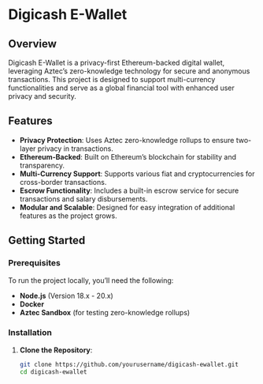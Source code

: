 # Digicash E-Wallet

## Overview
Digicash E-Wallet is a privacy-first Ethereum-backed digital wallet, leveraging Aztec’s zero-knowledge technology for secure and anonymous transactions. This project is designed to support multi-currency functionalities and serve as a global financial tool with enhanced user privacy and security.

## Features
- **Privacy Protection**: Uses Aztec zero-knowledge rollups to ensure two-layer privacy in transactions.
- **Ethereum-Backed**: Built on Ethereum’s blockchain for stability and transparency.
- **Multi-Currency Support**: Supports various fiat and cryptocurrencies for cross-border transactions.
- **Escrow Functionality**: Includes a built-in escrow service for secure transactions and salary disbursements.
- **Modular and Scalable**: Designed for easy integration of additional features as the project grows.

## Getting Started

### Prerequisites
To run the project locally, you’ll need the following:
- **Node.js** (Version 18.x - 20.x)
- **Docker**
- **Aztec Sandbox** (for testing zero-knowledge rollups)

### Installation

1. **Clone the Repository**:
   ```bash
   git clone https://github.com/yourusername/digicash-ewallet.git
   cd digicash-ewallet
